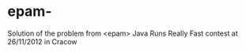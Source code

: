 epam-
=====

Solution of the problem from &lt;epam> Java Runs Really Fast contest at 26/11/2012 in Cracow